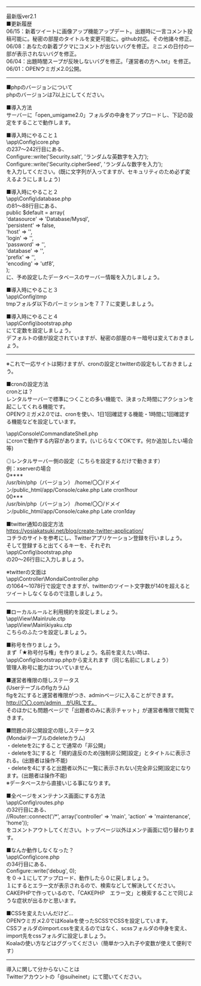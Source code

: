 ﻿--------------------------------------------------------------------------------------  
最新版ver2.1  
■更新履歴  
06/15：新着ツイートに画像アップ機能アップデート。出題時に一言コメント投稿可能に。秘密の部屋のタイトルを変更可能に。github対応。その他諸々修正。  
06/08：あなたの新着ブクマにコメントが出ないバグを修正。ミニメの日付の一部が表示されないバグを修正。  
06/04：出題時闇スープが反映しないバグを修正。「運営者の方へ.txt」を修正。  
06/01：OPENウミガメ2.0公開。  
  
--------------------------------------------------------------------------------------  
■phpのバージョンについて  
phpのバージョンは7以上にしてください。  
  
■導入方法  
サーバーに「open_umigame2.0」フォルダの中身をアップロードし、下記の設定をすることで動作します。  
  
■導入時にやること１  
\app\Config\core.php  
の237～242行目にある、  
    Configure::write('Security.salt', 'ランダムな英数字を入力');  
    Configure::write('Security.cipherSeed', 'ランダムな数字を入力');  
を入力してください。(既に文字列が入ってますが、セキュリティのため必ず変えるようにしましょう)  
  
■導入時にやること２  
\app\Config\database.php  
の81～88行目にある、  
    public $default = array(  
        'datasource' => 'Database/Mysql',  
        'persistent' => false,  
        'host' => '',  
        'login' => '',  
        'password' => '',  
        'database' => '',  
        'prefix' => '',  
        'encoding' => 'utf8',  
    );  
に、予め設定したデータベースのサーバー情報を入力しましょう。  
  
■導入時にやること３  
\app\Config\tmp  
tmpフォルダ以下のパーミッションを７７７に変更しましょう。  
  
■導入時にやること４  
\app\Config\bootstrap.php  
にて定数を設定しましょう。  
デフォルトの値が設定されていますが、秘密の部屋のキー暗号は変えておきましょう。  
  
--------------------------------------------------------------------------------------  
  
※これで一応サイトは開けますが、cronの設定とtwitterの設定もしておきましょう。  
  
■cronの設定方法  
cronとは？  
レンタルサーバーで標準につくことの多い機能で、決まった時間にアクションを起こしてくれる機能です。  
OPENウミガメ2.0では、cronを使い、1日1回確認する機能・1時間に1回確認する機能などを設定しています。  
  
\app\Console\CommandlateShell.php  
にcronで動作する内容があります。(いじらなくてOKです。何か追加したい場合等)  
  
◎レンタルサーバー側の設定（こちらを設定するだけで動きます）  
例：xserverの場合  
0****  
/usr/bin/php（バージョン） /home/〇〇/ドメイン/public_html/app/Console/cake.php Late cron1hour  
00***  
/usr/bin/php（バージョン） /home/〇〇/ドメイン/public_html/app/Console/cake.php Late cron1day  
  
■twitter通知の設定方法  
https://yosiakatsuki.net/blog/create-twitter-application/  
コチラのサイトを参考にし、Twitterアプリケーション登録を行いましょう。  
そして登録すると出てくるキーを、それぞれ  
\app\Config\bootstrap.php  
の20～26行目に入力しましょう。  
  
※twitterの文面は  
\app\Controller\MondaiController.php  
の1064～1078行で設定できますが、twitterのツイート文字数が140を超えるとツイートしなくなるので注意しましょう。  
  
--------------------------------------------------------------------------------------  
■ローカルルールと利用規約を設定しましょう。  
\app\View\Main\rule.ctp  
\app\View\Main\kiyaku.ctp  
こちらのふたつを設定しましょう。  
  
■称号を作りましょう。  
まず「★称号付与権」を作りましょう。名前を変えたい時は、\app\Config\bootstrap.phpから変えれます（同じ名前にしましょう）  
管理人称号に能力はついていません。  
  
■運営者権限の隠しステータス  
(Userテーブルのflgカラム)  
flgを2にすると運営者権限がつき、adminページに入ることができます。  
http://〇〇.com/admin　がURLです。  
そのほかにも問題ページで「出題者のみに表示チャット」が運営者権限で閲覧できます。  
  
■問題の非公開設定の隠しステータス  
(Mondaiテーブルのdeleteカラム)  
・deleteを2にすることで通常の「非公開」  
・deleteを3にすると「規約違反のため[強制非公開]設定」とタイトルに表示される。(出題者は操作不能)  
・deleteを4にすると出題者以外に一覧に表示されない[完全非公開]設定になります。(出題者は操作不能)  
※データベースから直接いじる事になります。  
  
■全ページをメンテナンス画面にする方法  
\app\Config\routes.php  
の32行目にある、  
//Router::connect('/*', array('controller' => 'main', 'action' => 'maintenance', 'home'));  
をコメントアウトしてください。トップページ以外はメンテ画面に切り替わります。  
  
■なんか動作しなくなった？  
\app\Config\core.php  
の34行目にある、  
Configure::write('debug', 0);  
を０→１にしてアップロード、動作したら０に戻しましょう。  
１にするとエラー文が表示されるので、検索などして解決してください。  
CAKEPHPで作っているので、「CAKEPHP　エラー文」と検索することで同じような症状が出るかと思います。  
  
■CSSを変えたいんだけど…  
OPENウミガメ2.0ではKoalaを使ったSCSSでCSSを設定しています。  
CSSフォルダのimport.cssを変えるのではなく、scssフォルダの中身を変え、import先をcssフォルダに設定しましょう。  
Koalaの使い方などはググってください（簡単かつ入れ子や変数が使えて便利です）  
  
--------------------------------------------------------------------------------------  
  
導入に関して分からないことは  
Twitterアカウントの「@suiheinet」にて聞いてください。  
  